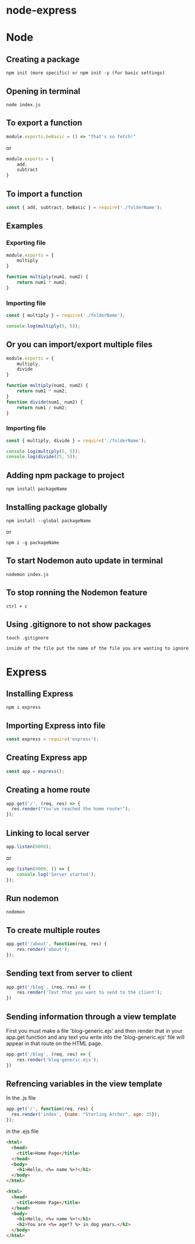 # node-express

# Node

## Creating a package
```text
npm init (more specific) or npm init -y (for basic settings)
```

## Opening in terminal
```text
node index.js
```

## To export a function
```js
module.exports.beBasic = () => "That's so fetch!"
```
or 
```js
module.exports = {
    add,
    subtract
}
```

## To import a function 
```js
const { add, subtract, beBasic } = require('./folderName');
```

## Examples

### Exporting file

```js
module.exports = {
    multiply
}

function multiply(num1, num2) {
    return num1 * num2;
}
```

### Importing file

```js
const { multiply } = require('./folderName');

console.log(multiply(5, 5));
```

## Or you can import/export multiple files


```js
module.exports = {
    multiply,
    divide
}

function multiply(num1, num2) {
    return num1 * num2;
}
function divide(num1, num2) {
    return num1 / num2;
}
```

### Importing file

```js
const { multiply, divide } = require('./folderName');

console.log(multiply(5, 5));
console.log(divide(25, 5));
```

## Adding npm package to project
```text
npm install packageName
```

## Installing package globally
```text
npm install --global packageName
```
or
```text
npm i -g packageName
```

## To start Nodemon auto update in terminal
```text
nodemon index.js
```

## To stop ronning the Nodemon feature
```text
ctrl + c 
```

## Using .gitignore to not show packages
```text 
touch .gitignore
```
```text
inside of the file put the name of the file you are wanting to ignore
```

# Express

## Installing Express

```text
npm i express
```

## Importing Express into file

```js
const express = require('express');
```

## Creating Express app

```js
const app = express();
```

## Creating a home route

```js
app.get('/', (req, res) => {
  res.render("You've reached the home route!");
});
```

## Linking to local server 

```js
app.listen(8000);
```
or

```js
app.listen(8000, () => {
    console.log('Server started');
});
```

## Run nodemon

```text
nodemon
```

## To create multiple routes

```js
app.get('/about', function(req, res) {
    res.render('about');
});
```

## Sending text from server to client
 
```js
app.get('/blog', (req, res) => {
    res.render('Text that you want to send to the client');
})
```

## Sending information through a view template

First you must make a file 'blog-generic.ejs' and then render that in your app.get function and any text you write into the 'blog-generic.ejs' file will appear in that route on the HTML page.
```js
app.get('/blog', (req, res) => {
    res.render('blog-generic.ejs');
})
```

## Refrencing variables in the view template
In the .js file
```js
app.get('/', function(req, res) {
  res.render('index', {name: "Sterling Archer", age: 35});
});
```
in the .ejs file
```html
<html>
  <head>
    <title>Home Page</title>
  </head>
  <body>
    <h1>Hello, <%= name %>!</h1>
  </body>
</html>
```
```html
<html>
  <head>
    <title>Home Page</title>
  </head>
  <body>
    <h1>Hello, <%= name %>!</h1>
    <h2>You are <%= age*7 %> in dog years.</h2>
  </body>
</html>
```
